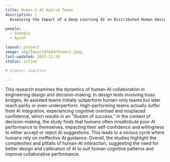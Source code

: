 ```yaml
---
title: Human & AI Hybrid Teams
description: |
  Assessing the Impact of a Deep Learning AI on Distributed Human Design Teams

people:
  - Guanglu
  - Ayush

layout: project
image: img/ImpactOfAIOnTeams1.jpeg
last-updated: 2022-12-19
status: active

# status: inactive

---
```

This research examines the dynamics of human-AI collaboration in engineering design and decision-making. In design tests involving truss bridges, AI-assisted teams initially outperform human-only teams but later reach parity or even underperform. High-performing teams actually suffer from AI integration, experiencing cognitive overload and misplaced confidence, which results in an "illusion of success." In the context of decision-making, the study finds that humans often misattribute poor AI performance to themselves, impacting their self-confidence and willingness to either accept or reject AI suggestions. This leads to a vicious cycle where humans rely on ineffective AI guidance. Overall, the studies highlight the complexities and pitfalls of human-AI interaction, suggesting the need for better design and calibration of AI to suit human cognitive patterns and improve collaborative performance.

<!-- Although teaming is a prevalent approach to engineering design, human-AI interaction is under-studied in this context. This research assesses the impact of a deep learning AI on the performance, behavior, and perceived workload of distributed design teams through a human subject study that includes an abrupt problem change.

In the human subject study, participants in teams of three are asked to design truss bridges that satisfy specified design requirements using a GUI. Participants can load their teammates’ designs through the GUI anytime in the study. Among the 24 human design teams in the study, half of the design teams are human-only teams with no available deep learning AI. The other half of the design teams, designated as hybrid teams, have a deep learning AI to advise them for design modifications to the evolving truss bridge. Suggestions generated by the deep learning AI are provided as a heatmap. Participants in the hybrid teams must interpret the heatmap suggestions based on intensity of color.


The results of this study demonstrate that the AI boosts the initial performance of low-performing teams in the first session but by the end of the first session there is parity. Once the problem changes, the AI does not help or hurt the performance of low-performing teams. In contrast, the AI hurts the performance of high-performing teams in both sessions. In the post-experiment questionnaire, participants in the high-performing hybrid teams believe they accomplish the design task more successfully compared to participants in the high-performing human-only teams, but in fact their performance is worse. In other words, participants in the high-performing hybrid teams have an illusion of success. Participants in the high-performing hybrid teams also perceive less mental demand compared to participants in the high-performing human-only teams. In addition, most of the participants in the hybrid teams have either high or low confidence in the AI, with few having moderate confidence. In contrast, almost all participants have neither extremely high nor extremely low self-confidence.


The reduced performance of high-performing teams is explained through the cognitive overload, the flawed inference from AI suggestions, and a lack of motivation among participants to find better designs in the study. These potential reasons provide insights for researchers to develop AI agents that provide suggestions that are straightforward for human designers to follow or at least easy to interpret, and not overwhelm the user with too many options to consider at a time. The suggestions from AI also should eventually guide human designers towards improved designs.

Although AI has great potential to partner with human problem solvers, this research shows that it does not always improve performance in engineering design and may result in an illusion of success or reduce human effort in solving a problem. The context and interaction of the AI is critical for effectiveness and must be a core area of focus in the design of effective collaborative AIs.



Evolution and impact of human confidence on adoption of AI advice

Although artificial intelligence (AI) has shown its promise in assisting human decision-making, humans’ inappropriate decision to accept or reject AI suggestions often leads to severe consequences in high-stakes AI-assisted decision-making scenarios. This work studies how the two major components of human trust, their confidence in AI and confidence in themselves, evolve and affect humans’ decisions.

A human subject study and a quantitative model are used to understand human cognition and AI acceptance behavior during an AI-assisted decision-making scenario. The cognitive study is designed to reveal the real-time variation in human confidence in AI and human self-confidence during AI-assisted decision-making as a result of AI performance change. The quantitative model of human confidence is developed to capture the impact of different experiences during AI-assisted decision-making on confidence dynamics.


Results of this work reveal a human tendency to misattribute the blame for poor AI performance to themselves, a significant impact of human self-confidence on their decisions to accept or reject AI suggestions, and a resulting vicious cycle that hinders effective human-AI decision-making. This research suggests that poor AI performance decreases human self-confidence which is found to drive the decision to accept or reject AI suggestions. This misattribution exposes many human decision-makers to a vicious cycle of relying on a poorly performing AI. Although good decision-makers can break out of this cycle, many others cannot as their decreased self-confidence from the misattribution inclines them to accept the next suggestion from a poorly performing AI.


Our results directly affect the success of AI-assisted decision-making by providing insight into the cause of human mis-reliance on AI. These results also inspire new strategies for confidence calibration to reduce such mis-reliance. Finally, they shine light on the significance of human self-confidence in AI-assisted decision-making. -->